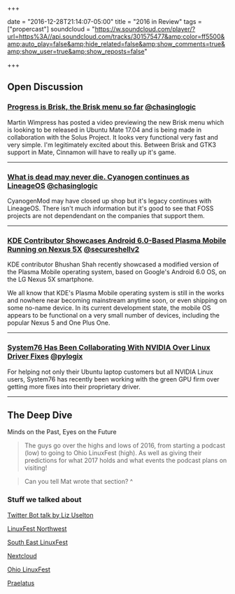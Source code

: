 +++

date = "2016-12-28T21:14:07-05:00"
title = "2016 in Review"
tags = ["propercast"]
soundcloud = "https://w.soundcloud.com/player/?url=https%3A//api.soundcloud.com/tracks/301575477&amp;color=ff5500&amp;auto_play=false&amp;hide_related=false&amp;show_comments=true&amp;show_user=true&amp;show_reposts=false"

+++



## Open Discussion

### [Progress is Brisk, the Brisk menu so far](https://plus.google.com/+MartinWimpress/posts/RYWawLs1r5M) <small style="font-size: 16px">[@chasinglogic](https://twitter.com/chasinglogic)</small>

Martin Wimpress has posted a video previewing the new Brisk menu which is looking to be released in Ubuntu Mate 17.04 and is being made in collaboration with the Solus Project. It looks very functional very fast and very simple. I'm legitimately excited about this. Between Brisk and GTK3 support in Mate, Cinnamon will have to really up it's game.

---

### [What is dead may never die. Cyanogen continues as LineageOS](http://lineageos.org/) <small style="font-size: 16px">[@chasinglogic](https://twitter.com/chasinglogic)</small>

CyanogenMod may have closed up shop but it's legacy continues with LineageOS. There isn't much information but it's good to see that FOSS projects are not dependendant on the companies that support them.

---

###  [KDE Contributor Showcases Android 6.0-Based Plasma Mobile Running on Nexus 5X](http://news.softpedia.com/news/kde-contributor-showcases-android-6-0-based-plasma-mobile-running-on-nexus-5x-511194.shtml) <small style="font-size: 16px">[@secureshellv2](https://twitter.com/secureshellv2)</small>

KDE contributor Bhushan Shah recently showcased a modified version of the Plasma Mobile operating system, based on Google's Android 6.0 OS, on the LG Nexus 5X smartphone.

We all know that KDE's Plasma Mobile operating system is still in the works and nowhere near becoming mainstream anytime soon, or even shipping on some no-name device. In its current development state, the mobile OS appears to be functional on a very small number of devices, including the popular Nexus 5 and One Plus One.




---

### [System76 Has Been Collaborating With NVIDIA Over Linux Driver Fixes](http://www.phoronix.com/scan.php?page=news_item&px=System76-NVIDIA-Fixes) <small style="font-size: 16px">[@pylogix](https://twitter.com/pylogix)</small>

For helping not only their Ubuntu laptop customers but all NVIDIA Linux users, System76 has recently been working with the green GPU firm over getting more fixes into their proprietary driver. 


---

## The Deep Dive

Minds on the Past, Eyes on the Future

> The guys go over the highs and lows of 2016, from starting a podcast (low) to going to Ohio LinuxFest (high). As well as giving their predictions for what 2017 holds and what events the podcast plans on visiting!



> Can you tell Mat wrote that section? ^

### Stuff we talked about

[Twitter Bot talk by Liz Uselton](https://t.co/LwVvzVJwf8)

[LinuxFest Northwest](https://www.linuxfestnorthwest.org/2017)

[South East LinuxFest](http://www.southeastlinuxfest.org/)

[Nextcloud](https://nextcloud.com/)

[Ohio LinuxFest](https://ohiolinux.org/)

[Praelatus](https://github.com/praelatus)


